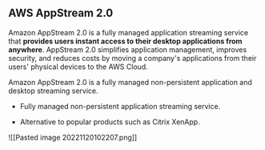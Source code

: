 ## AWS AppStream 2.0 

Amazon AppStream 2.0 is a fully managed application streaming service that **provides users instant access to their desktop applications from anywhere**. AppStream 2.0 simplifies application management, improves security, and reduces costs by moving a company's applications from their users' physical devices to the AWS Cloud.

Amazon AppStream 2.0 is a fully managed non-persistent application and desktop streaming service.

*   Fully managed non-persistent application streaming service.
-   Alternative to popular products such as Citrix XenApp.

![[Pasted image 20221120102207.png]]